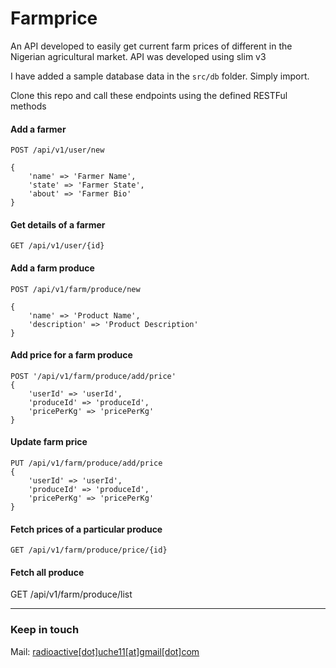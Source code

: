 # Farmprice

An API developed to easily get current farm prices of different in the Nigerian agricultural market. API was developed using slim v3 

I have added a sample database data in the `src/db` folder. Simply import. 

Clone this repo and call these endpoints using the defined RESTFul methods 

#### Add a farmer
```
POST /api/v1/user/new  

{
    'name' => 'Farmer Name', 
    'state' => 'Farmer State', 
    'about' => 'Farmer Bio'
}
```

#### Get details of a farmer
```
GET /api/v1/user/{id}
``` 

#### Add a farm produce
```
POST /api/v1/farm/produce/new

{
    'name' => 'Product Name', 
    'description' => 'Product Description'
}
 ```

#### Add price for a farm produce
```
POST '/api/v1/farm/produce/add/price' 
{
    'userId' => 'userId', 
    'produceId' => 'produceId', 
    'pricePerKg' => 'pricePerKg'
}
```

#### Update farm price
```
PUT /api/v1/farm/produce/add/price
{
    'userId' => 'userId', 
    'produceId' => 'produceId', 
    'pricePerKg' => 'pricePerKg'
}
```

#### Fetch prices of a particular produce
```
GET /api/v1/farm/produce/price/{id}
```

#### Fetch all produce
GET /api/v1/farm/produce/list

---

### Keep in touch

Mail: [radioactive[dot]uche11[at]gmail[dot]com](mailto:radioactive.uche11@gmail.com)
   
